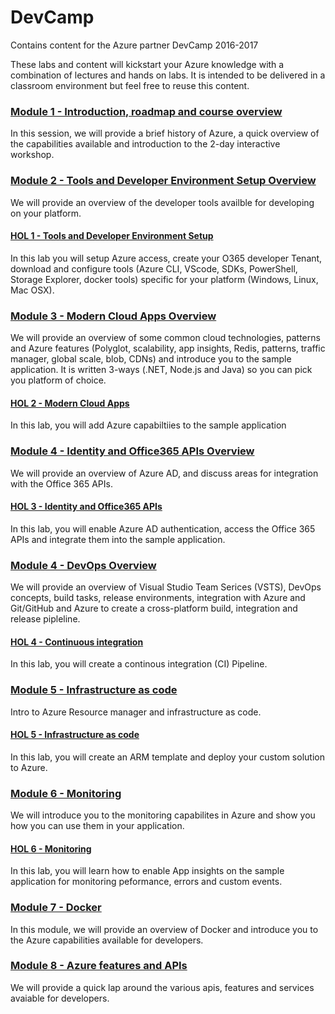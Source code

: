# DevCamp
Contains content for the Azure partner DevCamp 2016-2017

These labs and content will kickstart your Azure knowledge with a combination of lectures and hands on labs. It is intended to be delivered in a classroom environment but feel free to reuse this content.

### [Module 1 - Introduction, roadmap and course overview](#) ####
In this session, we will provide a brief history of Azure, a quick overview of the capabilities available and introduction to the 2-day interactive workshop.

### [Module 2 - Tools and Developer Environment Setup Overview](#) ####
We will provide an overview of the developer tools availble for developing on your platform.

#### [HOL 1 - Tools and Developer Environment Setup](#) ####
In this lab you will setup Azure access, create your O365 developer Tenant, download and configure tools (Azure CLI, VScode, SDKs, PowerShell, Storage Explorer, docker tools) specific for your platform (Windows, Linux, Mac OSX).

### [Module 3 - Modern Cloud Apps Overview](#) ####
We will provide an overview of some common cloud technologies, patterns and Azure features (Polyglot, scalability, app insights, Redis, patterns, traffic manager, global scale, blob, CDNs) and introduce you to the sample application. It is written 3-ways (.NET, Node.js and Java) so you can pick you platform of choice.

#### [HOL 2 - Modern Cloud Apps](#) ####
In this lab, you will add Azure capabiltiies to the sample application

### [Module 4 - Identity and Office365 APIs Overview](#) ####
We will provide an overview of Azure AD, and discuss areas for integration with the Office 365 APIs.

#### [HOL 3 - Identity and Office365 APIs](#) ####
In this lab, you will enable Azure AD authentication, access the Office 365 APIs and integrate them into the sample application.

### [Module 4 - DevOps Overview](#) ####
We will provide an overview of Visual Studio Team Serices (VSTS), DevOps concepts, build tasks, release environments, integration with Azure and Git/GitHub and Azure to create a cross-platform build, integration and release pipleline.

#### [HOL 4 - Continuous integration](#) ####
In this lab, you will create a continous integration (CI) Pipeline.

### [Module 5 - Infrastructure as code](#) ####
Intro to Azure Resource manager and infrastructure as code.

#### [HOL 5 - Infrastructure as code](#) ####
In this lab, you will create an ARM template and deploy your custom solution to Azure.

### [Module 6 - Monitoring](#) ####
We will introduce you to the monitoring capabilites in Azure and show you how you can use them in your application.

#### [HOL 6 - Monitoring](#) ####
In this lab, you will learn how to enable App insights on the sample application for monitoring peformance, errors and custom events.

### [Module 7 - Docker](#) ####
In this module, we will provide an overview of Docker and introduce you to the Azure capabilities available for developers.

### [Module 8 - Azure features and APIs](#) ####
We will provide a quick lap around the various apis, features and services avaiable for developers.
